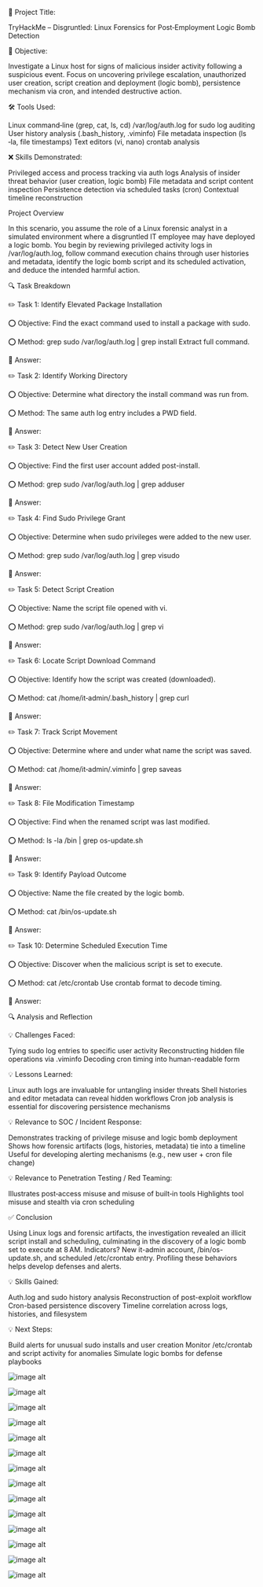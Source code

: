 📝 Project Title:

TryHackMe – Disgruntled: Linux Forensics for Post‑Employment Logic Bomb Detection

🎯 Objective:

Investigate a Linux host for signs of malicious insider activity following a suspicious event. Focus on uncovering privilege escalation, unauthorized user creation, script creation and deployment (logic bomb), persistence mechanism via cron, and intended destructive action.

🛠️ Tools Used:

Linux command‑line (grep, cat, ls, cd)
/var/log/auth.log for sudo log auditing
User history analysis (.bash_history, .viminfo)
File metadata inspection (ls ‑la, file timestamps)
Text editors (vi, nano)
crontab analysis

❌ Skills Demonstrated:

Privileged access and process tracking via auth logs
Analysis of insider threat behavior (user creation, logic bomb)
File metadata and script content inspection
Persistence detection via scheduled tasks (cron)
Contextual timeline reconstruction

Project Overview

In this scenario, you assume the role of a Linux forensic analyst in a simulated environment where a disgruntled IT employee may have deployed a logic bomb. You begin by reviewing privileged activity logs in /var/log/auth.log, follow command execution chains through user histories and metadata, identify the logic bomb script and its scheduled activation, and deduce the intended harmful action.

🔍 Task Breakdown


✏️ Task 1: Identify Elevated Package Installation

⭕️ Objective: Find the exact command used to install a package with sudo.

⭕️ Method:
grep sudo /var/log/auth.log | grep install
Extract full command.

🔱 Answer:

✏️ Task 2: Identify Working Directory

⭕️ Objective: Determine what directory the install command was run from.

⭕️ Method: The same auth log entry includes a PWD field.

🔱 Answer:

✏️ Task 3: Detect New User Creation

⭕️ Objective: Find the first user account added post-install.

⭕️ Method:
grep sudo /var/log/auth.log | grep adduser

🔱 Answer:

✏️ Task 4: Find Sudo Privilege Grant

⭕️ Objective: Determine when sudo privileges were added to the new user.

⭕️ Method:
grep sudo /var/log/auth.log | grep visudo

🔱 Answer:

✏️ Task 5: Detect Script Creation

⭕️ Objective: Name the script file opened with vi.

⭕️ Method:
grep sudo /var/log/auth.log | grep vi

🔱 Answer:

✏️ Task 6: Locate Script Download Command

⭕️ Objective: Identify how the script was created (downloaded).

⭕️ Method:
cat /home/it‑admin/.bash_history | grep curl

🔱 Answer:

✏️ Task 7: Track Script Movement

⭕️ Objective: Determine where and under what name the script was saved.

⭕️ Method:
cat /home/it‑admin/.viminfo | grep saveas

🔱 Answer:

✏️ Task 8: File Modification Timestamp

⭕️ Objective: Find when the renamed script was last modified.

⭕️ Method:
ls -la /bin | grep os-update.sh

🔱 Answer:

✏️ Task 9: Identify Payload Outcome

⭕️ Objective: Name the file created by the logic bomb.

⭕️ Method:
cat /bin/os-update.sh

🔱 Answer:

✏️ Task 10: Determine Scheduled Execution Time

⭕️ Objective: Discover when the malicious script is set to execute.

⭕️ Method:
cat /etc/crontab
Use crontab format to decode timing.

🔱 Answer:

🔍 Analysis and Reflection

💡 Challenges Faced:

Tying sudo log entries to specific user activity
Reconstructing hidden file operations via .viminfo
Decoding cron timing into human-readable form

💡 Lessons Learned:

Linux auth logs are invaluable for untangling insider threats
Shell histories and editor metadata can reveal hidden workflows
Cron job analysis is essential for discovering persistence mechanisms

💡 Relevance to SOC / Incident Response:

Demonstrates tracking of privilege misuse and logic bomb deployment
Shows how forensic artifacts (logs, histories, metadata) tie into a timeline
Useful for developing alerting mechanisms (e.g., new user + cron file change)

💡 Relevance to Penetration Testing / Red Teaming:

Illustrates post‑access misuse and misuse of built‑in tools
Highlights tool misuse and stealth via cron scheduling

✅ Conclusion

Using Linux logs and forensic artifacts, the investigation revealed an illicit script install and scheduling, culminating in the discovery of a logic bomb set to execute at 8 AM. Indicators? New it-admin account, /bin/os-update.sh, and scheduled /etc/crontab entry. Profiling these behaviors helps develop defenses and alerts.

💡 Skills Gained:

Auth.log and sudo history analysis
Reconstruction of post-exploit workflow
Cron-based persistence discovery
Timeline correlation across logs, histories, and filesystem

💡 Next Steps:

Build alerts for unusual sudo installs and user creation
Monitor /etc/crontab and script activity for anomalies
Simulate logic bombs for defense playbooks

![image alt](https://github.com/andre5Jr/soc-analyst-digital-forensics-and-incident-response-Disgruntled/blob/f6495bd64fa2e0c59ec8a8ff4b973e2dccc7d7f8/1-1.png)   

![image alt](https://github.com/andre5Jr/soc-analyst-digital-forensics-and-incident-response-Disgruntled/blob/f6495bd64fa2e0c59ec8a8ff4b973e2dccc7d7f8/4-1.png)   

![image alt](https://github.com/andre5Jr/soc-analyst-digital-forensics-and-incident-response-Disgruntled/blob/f6495bd64fa2e0c59ec8a8ff4b973e2dccc7d7f8/4-2%20Part%20One.png)   

![image alt](https://github.com/andre5Jr/soc-analyst-digital-forensics-and-incident-response-Disgruntled/blob/f6495bd64fa2e0c59ec8a8ff4b973e2dccc7d7f8/4-2%20Part%20Two.%20.png)   

![image alt](https://github.com/andre5Jr/soc-analyst-digital-forensics-and-incident-response-Disgruntled/blob/f6495bd64fa2e0c59ec8a8ff4b973e2dccc7d7f8/4-3%20.png)   

![image alt](https://github.com/andre5Jr/soc-analyst-digital-forensics-and-incident-response-Disgruntled/blob/f6495bd64fa2e0c59ec8a8ff4b973e2dccc7d7f8/5-1.png)   

![image alt](https://github.com/andre5Jr/soc-analyst-digital-forensics-and-incident-response-Disgruntled/blob/f6495bd64fa2e0c59ec8a8ff4b973e2dccc7d7f8/5-1%20Part%20Two..png)   

![image alt](https://github.com/andre5Jr/soc-analyst-digital-forensics-and-incident-response-Disgruntled/blob/f6495bd64fa2e0c59ec8a8ff4b973e2dccc7d7f8/5-2.png)   

![image alt](https://github.com/andre5Jr/soc-analyst-digital-forensics-and-incident-response-Disgruntled/blob/f6495bd64fa2e0c59ec8a8ff4b973e2dccc7d7f8/5-3.png)   

![image alt](https://github.com/andre5Jr/soc-analyst-digital-forensics-and-incident-response-Disgruntled/blob/f6495bd64fa2e0c59ec8a8ff4b973e2dccc7d7f8/5-4.png)   

![image alt](https://github.com/andre5Jr/soc-analyst-digital-forensics-and-incident-response-Disgruntled/blob/f6495bd64fa2e0c59ec8a8ff4b973e2dccc7d7f8/6-1.png)   

![image alt](https://github.com/andre5Jr/soc-analyst-digital-forensics-and-incident-response-Disgruntled/blob/f6495bd64fa2e0c59ec8a8ff4b973e2dccc7d7f8/6-1%20Part%20Two..png)   

![image alt](https://github.com/andre5Jr/soc-analyst-digital-forensics-and-incident-response-Disgruntled/blob/f6495bd64fa2e0c59ec8a8ff4b973e2dccc7d7f8/6-1%20Part%20Three.png)   

![image alt](https://github.com/andre5Jr/soc-analyst-digital-forensics-and-incident-response-Disgruntled/blob/f6495bd64fa2e0c59ec8a8ff4b973e2dccc7d7f8/6-1%20Part%20Four.png) 

